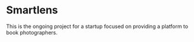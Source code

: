 # Smartlens

This is the ongoing project for a startup focused on providing a platform to book photographers.
